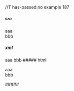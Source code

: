 //T has-passed:no
example 187
##### src
aaa     
bbb     
##### xml
<?xml version="1.0" encoding="UTF-8"?>
<!DOCTYPE document SYSTEM "CommonMark.dtd">
<document xmlns="http://commonmark.org/xml/1.0">
  <paragraph>
    <text>aaa</text>
    <linebreak />
    <text>bbb</text>
  </paragraph>
</document>
##### html
<p>aaa<br />
bbb</p>
#####
